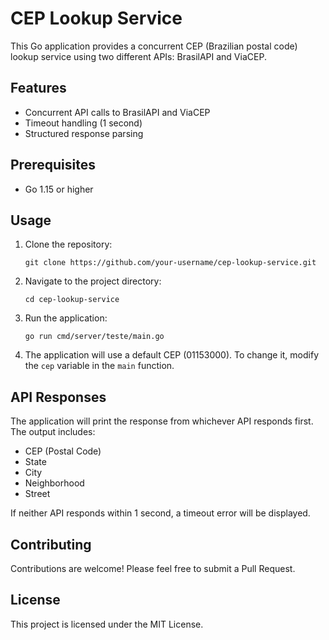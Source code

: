 # CEP Lookup Service

This Go application provides a concurrent CEP (Brazilian postal code) lookup service using two different APIs: BrasilAPI and ViaCEP.

## Features

- Concurrent API calls to BrasilAPI and ViaCEP
- Timeout handling (1 second)
- Structured response parsing

## Prerequisites

- Go 1.15 or higher

## Usage

1. Clone the repository:
   ```
   git clone https://github.com/your-username/cep-lookup-service.git
   ```

2. Navigate to the project directory:
   ```
   cd cep-lookup-service
   ```

3. Run the application:
   ```
   go run cmd/server/teste/main.go
   ```

4. The application will use a default CEP (01153000). To change it, modify the `cep` variable in the `main` function.

## API Responses

The application will print the response from whichever API responds first. The output includes:

- CEP (Postal Code)
- State
- City
- Neighborhood
- Street

If neither API responds within 1 second, a timeout error will be displayed.

## Contributing

Contributions are welcome! Please feel free to submit a Pull Request.

## License

This project is licensed under the MIT License.
